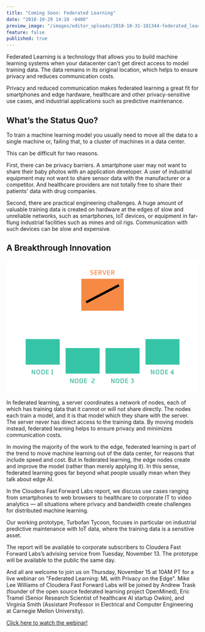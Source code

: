 ```yaml
---
title: "Coming Soon: Federated Learning"
date: "2018-10-29 14:10 -0400"
preview_image: "/images/editor_uploads/2018-10-31-181344-federated_learning_animated_labeled.gif"
feature: false
published: true
---
```


Federated Learning is a technology that allows you to build machine learning systems when your datacenter can't get direct access to model training data. The data remains in its original location, which helps to ensure privacy and reduces communication costs.

Privacy and reduced communication makes federated learning a great fit for smartphones and edge hardware, healthcare and other privacy-sensitive use cases, and industrial applications such as predictive maintenance.

## What’s the Status Quo?

To train a machine learning model you usually need to move all the data to a single machine or, failing that, to a cluster of machines in a data center.

This can be difficult for two reasons.

First, there can be privacy barriers. A smartphone user may not want to share their baby photos with an application developer. A user of industrial equipment may not want to share sensor data with the manufacturer or a competitor. And healthcare providers are not totally free to share their patients' data with drug companies.

Second, there are practical engineering challenges. A huge amount of valuable training data is created on hardware at the edges of slow and unreliable networks, such as smartphones, IoT devices, or equipment in far-flung industrial facilities such as mines and oil rigs. Communication with such devices can be slow and expensive.

## A Breakthrough Innovation

![](/images/editor_uploads/2018-10-31-181344-federated_learning_animated_labeled.gif)

In federated learning, a server coordinates a network of nodes, each of which has training data that it cannot or will not share directly. The nodes each train a model, and it is that model which they share with the server. The server never has direct access to the training data. By moving models instead, federated learning helps to ensure privacy and minimizes communication costs.

In moving the majority of the work to the edge, federated learning is part of the trend to move machine learning out of the data center, for reasons that include speed and cost. But in federated learning, the edge nodes create and improve the model (rather than merely applying it). In this sense, federated learning goes far beyond what people usually mean when they talk about edge AI.

In the Cloudera Fast Forward Labs report, we discuss use cases ranging from smartphones to web browsers to healthcare to corporate IT to video analytics — all situations where privacy and bandwidth create challenges for distributed machine learning.

Our working prototype, Turbofan Tycoon, focuses in particular on industrial predictive maintenance with IoT data, where the training data is a sensitive asset.

The report will be available to corporate subscribers to Cloudera Fast Forward Labs’s advising service from Tuesday, November 13. The prototype will be available to the public the same day.

And all are welcome to join us on Thursday, November 15 at 10AM PT for a live webinar on "Federated Learning: ML with Privacy on the Edge". Mike Lee Williams of Cloudera Fast Forward Labs will be joined by Andrew Trask (founder of the open source federated learning project OpenMined), Eric Tramel (Senior Research Scientist of healthcare AI startup Owkin), and Virginia Smith (Assistant Professor in Electrical and Computer Engineering at Carnegie Mellon University).

[Click here to watch the webinar!](https://www.cloudera.com/more/events/webinars/federated_learning.html?src=FFL)